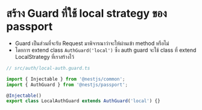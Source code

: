 

#  สร้าง Guard ที่ใช้ local strategy ของ passport 

- Guard เป็นส่วนที่จะรับ Request มาพิจารณาว่าจะให้ผ่านเข้า method หรือไม่
- โดยการ extend class `AuthGuard('local')` ซึ่ง auth guard จะใช้ class ที่ extend LocalStrategy ที่เราสร้างไว้

```ts
// src/auth/local-auth.guard.ts

import { Injectable } from '@nestjs/common';
import { AuthGuard } from '@nestjs/passport';

@Injectable()
export class LocalAuthGuard extends AuthGuard('local') {}
```